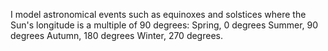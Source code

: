 I model astronomical events such as equinoxes and solstices where the Sun's longitude
is a multiple of 90 degrees:
	Spring, 0 degrees
	Summer, 90 degrees
	Autumn, 180 degrees
	Winter, 270 degrees.